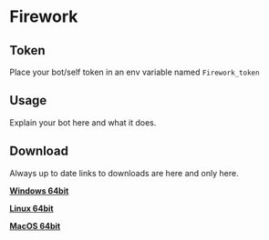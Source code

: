 # Firework

## Token

Place your bot/self token in an env variable named `Firework_token`

## Usage

Explain your bot here and what it does.

## Download

Always up to date links to downloads are here and only here.

[**Windows 64bit**](#put-your-link-here)

[**Linux 64bit**](#put-your-link-here)

[**MacOS 64bit**](#put-your-link-here)
